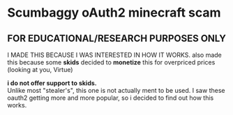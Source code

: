 # Scumbaggy oAuth2 minecraft scam
## FOR EDUCATIONAL/RESEARCH PURPOSES ONLY
I MADE THIS BECAUSE I WAS INTERESTED IN HOW IT WORKS.
also made this because some **skids** decided to **monetize** this for overpriced prices (looking at you, Virtue)  

**i do not offer support to skids.**  
Unlike most "stealer's", this one is not actually ment to be used. I saw these oauth2 getting more and more popular, so i decided to find out how this works.
